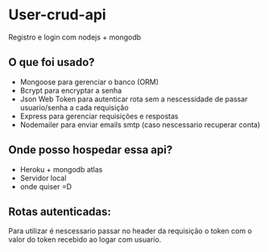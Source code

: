 # User-crud-api
Registro e login com nodejs + mongodb

## O que foi usado?
- Mongoose para gerenciar o banco (ORM)
- Bcrypt para encryptar a senha
- Json Web Token para autenticar rota sem a nescessidade de passar usuario/senha a cada requisição
- Express para gerenciar requisições e respostas
- Nodemailer para enviar emails smtp (caso nescessario recuperar conta)

## Onde posso hospedar essa api?
- Heroku + mongodb atlas
- Servidor local
- onde quiser =D

## Rotas autenticadas:
Para utilizar é nescessario passar no header da requisição o token com o valor do token recebido ao logar com usuario.
